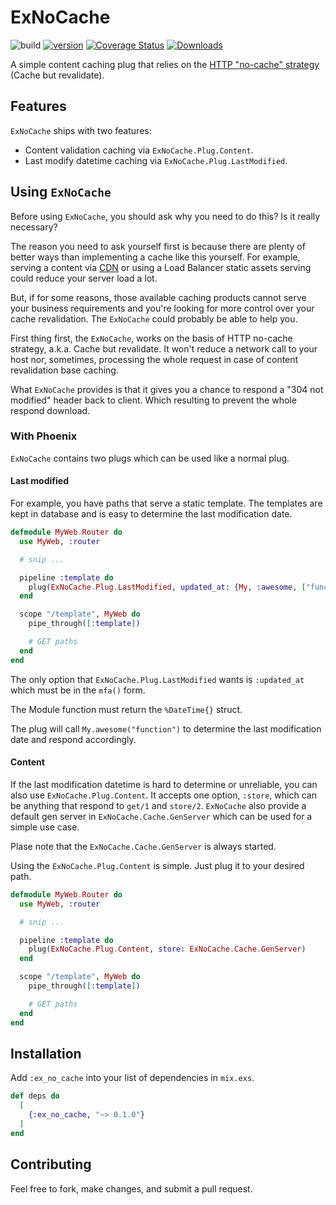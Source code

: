 # ExNoCache

![build](https://github.com/zentetsukenz/ex_no_cache/workflows/.github/workflows/build.yml/badge.svg)
[![version](https://img.shields.io/hexpm/v/ex_no_cache.svg)](https://hex.pm/packages/ex_no_cache)
[![Coverage
Status](https://coveralls.io/repos/github/zentetsukenz/ex_no_cache/badge.svg?branch=master)](https://coveralls.io/github/zentetsukenz/ex_no_cache?branch=master)
[![Downloads](https://img.shields.io/hexpm/dt/ex_no_cache.svg)](https://hex.pm/packages/ex_no_cache)

A simple content caching plug that relies on the [HTTP "no-cache"
strategy](https://developer.mozilla.org/en-US/docs/Web/HTTP/Caching) (Cache but
revalidate).

## Features

`ExNoCache` ships with two features:

- Content validation caching via `ExNoCache.Plug.Content`.
- Last modify datetime caching via `ExNoCache.Plug.LastModified`.

## Using `ExNoCache`

Before using `ExNoCache`, you should ask why you need to do this? Is it really
necessary?

The reason you need to ask yourself first is because there are plenty of better
ways than implementing a cache like this yourself. For example, serving a
content via [CDN](https://en.wikipedia.org/wiki/Content_delivery_network) or
using a Load Balancer static assets serving could reduce your server load a lot.

But, if for some reasons, those available caching products cannot serve your
business requirements and you're looking for more control over your cache
revalidation. The `ExNoCache` could probably be able to help you.

First thing first, the `ExNoCache`, works on the basis of HTTP no-cache
strategy, a.k.a. Cache but revalidate. It won't reduce a network call to your
host nor, sometimes, processing the whole request in case of content
revalidation base caching.

What `ExNoCache` provides is that it gives you a chance to respond a "304 not
modified" header back to client. Which resulting to prevent the whole respond
download.

### With Phoenix

`ExNoCache` contains two plugs which can be used like a normal plug.

#### Last modified

For example, you have paths that serve a static template. The templates are kept
in database and is easy to determine the last modification date.

```elixir
defmodule MyWeb.Router do
  use MyWeb, :router

  # snip ...

  pipeline :template do
    plug(ExNoCache.Plug.LastModified, updated_at: {My, :awesome, ["function"]})
  end

  scope "/template", MyWeb do
    pipe_through([:template])

    # GET paths
  end
end
```

The only option that `ExNoCache.Plug.LastModified` wants is `:updated_at` which
must be in the `mfa()` form.

The Module function must return the `%DateTime{}` struct.

The plug will call `My.awesome("function")` to determine the last modification
date and respond accordingly.

#### Content

If the last modification datetime is hard to determine or unreliable, you can
also use `ExNoCache.Plug.Content`. It accepts one option, `:store`, which can be
anything that respond to `get/1` and `store/2`. `ExNoCache` also provide a
default gen server in `ExNoCache.Cache.GenServer` which can be used for a simple
use case.

Plase note that the `ExNoCache.Cache.GenServer` is always started.

Using the `ExNoCache.Plug.Content` is simple. Just plug it to your desired path.

```elixir
defmodule MyWeb.Router do
  use MyWeb, :router

  # snip ...

  pipeline :template do
    plug(ExNoCache.Plug.Content, store: ExNoCache.Cache.GenServer)
  end

  scope "/template", MyWeb do
    pipe_through([:template])

    # GET paths
  end
end
```

## Installation

Add `:ex_no_cache` into your list of dependencies in `mix.exs`.

```elixir
def deps do
  [
    {:ex_no_cache, "~> 0.1.0"}
  ]
end
```

## Contributing

Feel free to fork, make changes, and submit a pull request.